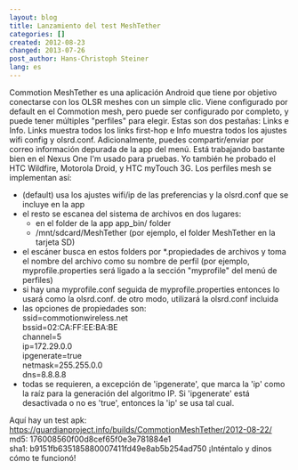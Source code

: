 ```yaml
---
layout: blog
title: Lanzamiento del test MeshTether
categories: []
created: 2012-08-23
changed: 2013-07-26
post_author: Hans-Christoph Steiner
lang: es
---
```

Commotion MeshTether es una aplicación Android que tiene por objetivo conectarse con los OLSR meshes con un simple clic. Viene configurado por default en el Commotion mesh, pero puede ser configurado por completo, y puede tener múltiples &quot;perfiles&quot; para elegir.
Estas son dos pestañas: Links e Info. Links muestra todos los links
first-hop e Info muestra todos los ajustes wifi config y olsrd.conf.
Adicionalmente, puedes compartir/enviar por correo información depurada de la app del menú.
Está trabajando bastante bien en el Nexus One I&#39;m usado para pruebas. Yo también he probado el HTC Wildfire, Motorola Droid, y HTC myTouch 3G.
Los perfiles mesh se implementan así:
<ul><li>(default) usa los ajustes wifi/ip de las preferencias y la olsrd.conf que se incluye en la app</li><li>el resto se escanea del sistema de archivos en dos lugares:<ul><li>en el folder de la app app_bin/ folder</li><li>/mnt/sdcard/MeshTether (por ejemplo, el folder MeshTether en la tarjeta SD)</li></ul></li><li>el escáner busca en estos folders por *.propiedades de archivos y toma el nombre del archivo como su nombre de perfil (por ejemplo,  myprofile.properties será ligado a la sección  &quot;myprofile&quot; del menú de perfiles)</li><li>si hay una myprofile.conf seguida de myprofile.properties entonces lo usará como la olsrd.conf. de otro modo, utilizará la olsrd.conf incluida</li><li>las opciones de propiedades son:<br />ssid=commotionwireless.net<br />bssid=02:CA:FF:EE:BA:BE<br />channel=5<br />ip=172.29.0.0<br />ipgenerate=true<br />netmask=255.255.0.0<br />dns=8.8.8.8</li><li>todas se requieren, a excepción de &#39;ipgenerate&#39;, que marca la &#39;ip&#39; como la raíz para la generación del algoritmo IP. Si &#39;ipgenerate&#39; está desactivada o no es &#39;true&#39;, entonces la &#39;ip&#39; se usa tal cual.</li></ul>Aquí hay un test apk:
<a href="https://guardianproject.info/builds/CommotionMeshTether/2012-08-22/" target="_blank">https://guardianproject.info/builds/CommotionMeshTether/2012-08-22/</a><br />md5: 176008560f00d8cef65f0e3e781884e1<br />sha1: b9151fb635185880007411fd49e8ab5b254ad750
¡Inténtalo y dinos cómo te funcionó!
